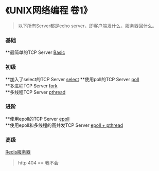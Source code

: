 # 《UNIX网络编程 卷1》
> 以下所有Server都是echo server，即客户端发什么，服务器回什么。
### 基础
**最简单的TCP Server [Basic](https://github.com/LuciferLau/UNP/upload/master/basic%20server)  

### 初级
**加入了select的TCP Server [select]() 
**使用poll的TCP Server [poll]()  
**多进程TCP Server [fork]()  
**多线程TCP Server [pthread]()  

### 进阶
**使用epoll的TCP Server [epoll]()  
**使用epoll和多线程的高并发TCP Server [epoll + pthread]()  

### 高级
[Redis服务器]()  
> http 404 == 我不会  

